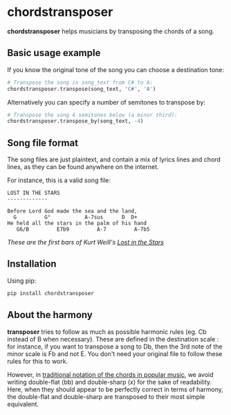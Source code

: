 # chordstransposer

**chordstransposer** helps musicians by transposing the chords of a song.

## Basic usage example

If you know the original tone of the song you can choose a destination tone:

```python
# Transpose the song in song_text from C# to A:
chordstransposer.transpose(song_text, 'C#', 'A')
```

Alternatively you can specify a number of semitones to transpose by:

```python
# Transpose the song 4 semitones below (a minor third):
chordstransposer.transpose_by(song_text, -4)
```

## Song file format

The song files are just plaintext, and contain a mix of lyrics lines and chord lines, as they can be found anywhere on the internet.

For instance, this is a valid song file:

```
LOST IN THE STARS
-------------

Before Lord God made the sea and the land,
  G         G°           A-7sus      D  D+
He held all the stars in the palm of his hand
   G6/B         E7b9         A-7         A-7b5
```

_These are the first bars of Kurt Weill's [Lost in the Stars](https://www.youtube.com/watch?v=6xJ1u920c2o)_

## Installation

Using pip:

```bash
pip install chordstransposer
```

## About the harmony

**transposer** tries to follow as much as possible harmonic rules (eg. Cb instead of B when necessary). These are defined in the destination scale : for instance, if you want to transpose a song to Db, then the 3rd note of the minor scale is Fb and not E. You don't need your original file to follow these rules for this to work.

However, in [traditional notation of the chords in popular music](<https://en.wikipedia.org/wiki/Chord_names_and_symbols_(popular_music)>), we avoid writing double-flat (bb) and double-sharp (x) for the sake of readability. Here, when they should appear to be perfectly correct in terms of harmony, the double-flat and double-sharp are transposed to their most simple equivalent.

